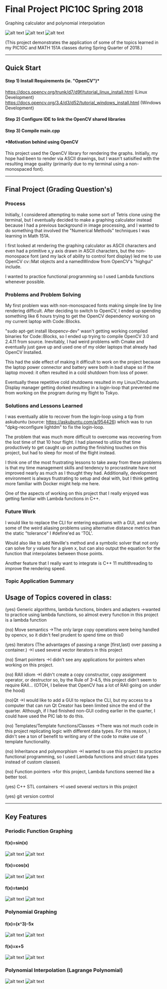 # Final Project PIC10C Spring 2018  
Graphing calculator and polynomial interpolation

![alt text](https://raw.githubusercontent.com/ncantrell/pic10cfinalproject/master/menu1.png)
![alt text](https://raw.githubusercontent.com/ncantrell/pic10cfinalproject/master/menu2.png)
![alt text](https://raw.githubusercontent.com/ncantrell/pic10cfinalproject/master/polynomial2.png)

(This project demonstrates the application of some of the topics learned in my PIC10C and MATH 151A classes during Spring Quarter of 2018.)

----

## Quick Start
#### Step 1) Install Requirements (ie. "OpenCV")*
https://docs.opencv.org/trunk/d7/d9f/tutorial_linux_install.html (Linux Development)
https://docs.opencv.org/3.4/d3/d52/tutorial_windows_install.html (Windows Development)
#### Step 2) Configure IDE to link the OpenCV shared libraries
#### Step 3) Compile main.cpp

#### *Motivation behind using OpenCV
This project used the OpenCV library for rendering the graphs. Initially, my hope had been to render via ASCII drawings, but I wasn't satisified with the resulting image quality (primarily due to my terminal using a non-monospaced font).

----
## Final Project (Grading Question's)

### Process
Initially, I considered attempting to make some sort of Tetris clone using the terminal, but I eventually decided to make a graphing calculator instead because I had a previous background in image processing, and I wanted to do something that involved the "Numerical Methods" techniques I was learning in Math 151A.

I first looked at rendering the graphing calculator as ASCII characters and even had a primitive x,y axis drawn in ASCII characters, but the non-monospace font (and my lack of ability to control font display) led me to use OpenCV cv::Mat objects and a namedWindow from OpenCV's "highgui" include.

I wanted to practice functional programming so I used Lambda functions whenever possible. 

### Problems and Problem Solving
My first problem was with non-monospaced fonts making simple line by line rendering difficult.
After deciding to switch to OpenCV, I ended up spending something like 6 hours trying to get the OpenCV dependency working on my current laptop with Code::Blocks. 

"sudo apt-get install libopencv-dev" wasn't getting working compiled binaries for Code::Blocks, so I ended up trying to compile OpenCV 3.0 and 2.4.11 from source. Inevitably, I had weird problems with Cmake and eventually just gave up and used one of my older laptops that already had OpenCV Installed.

This had the side effect of making it difficult to work on the project because the laptop power connector and battery were both in bad shape so if the laptop moved: it often resulted in a cold shutdown from loss of power. 

Eventually these repetitive cold shutdowns resulted in my Linux/Chrubuntu Display manager getting dorked resulting in a login-loop that prevented me from working on the program during my flight to Tokyo.

### Solutions and Lessons Learned
I was eventually able to recover from the login-loop using a tip from askubuntu (source: https://askubuntu.com/a/954426) which was to run "dpkg-reconfigure lightdm" to fix the login-loop.

The problem that was much more difficult to overcome was recovering from the lost time of that 10 hour flight. I had planned to utilize that time productively to get caught up on putting the finishing touches on this project, but had to sleep for most of the flight instead.

I think one of the most frustrating lessons to take away from these problems is that my time management skills and tendency to procrastinate have not improved nearly as much as I thought they had. Additionally, development environment is always frustrating to setup and deal with, but I think getting more familiar with Docker might help me here.

One of the aspects of working on this project that I really enjoyed was getting familiar with Lambda functions in C++.

### Future Work
I would like to replace the CLI for entering equations with a GUI, and solve some of the weird aliasing problems using alternative distance metrics than the static "tolerance" I #define'ed as 'TOL'. 

Would also like to add Neville's method and a symbolic solver that not only can solve for y values for a given x, but can also output the equation for the function that interpolates between those points.

Another feature that I really want to integrate is C++ 11 multithreading to improve the rendering speed.

### Topic Application Summary

## Usage of Topics covered in class: 

(yes) Generic algorithms, lambda functions, binders and adapters 
->wanted to practice using lambda functions, so almost every function in this project is a lambda function

(no) Move semantics
->The only large copy operations were being handled by opencv, so it didn't feel prudent to spend time on this0

(yes) Iterators (The advantages of passing a range [first,last) over passing a container.)
->I used several vector iterators in this project

(no) Smart pointers
->I didn't see any applications for pointers when working on this project. 

(no) RAII idiom 
->I didn't create a copy constructor, copy assignment operator, or destructor so, by the Rule of 3-4.5, this project didn't seem to require RAII...
(OTOH, I believe that OpenCV has a lot of RAII going on under the hood)

(no)Qt 
->I would like to add a GUI to replace the CLI, but my access to a computer that can run Qt Creator has been limited since the end of the quarter. Although, if I had finished non-GUI coding earlier in the quarter, I could have used the PIC lab to do this.

(no) Templates/Template functions/Classes 
->There was not much code in this project replicating logic with different data types. For this reason, I didn't see a ton of benefit to writing any of the code to make use of template functionality.

(no) Inheritance and polymorphism 
->I wanted to use this project to practice functional programming, so I used Lambda functions and struct data types instead of custom classes\

(no) Function pointers 
->for this project, Lambda functions seemed like a better tool.

(yes) C++ STL containers 
->I used several vectors in this project

(yes) git version control

----
## Key Features
### Periodic Function Graphing
#### f(x)=sin(x)
![alt text](https://raw.githubusercontent.com/ncantrell/pic10cfinalproject/master/Periodic1.png)
![alt text](https://raw.githubusercontent.com/ncantrell/pic10cfinalproject/master/Periodic2.png)
#### f(x)=cos(x)
![alt text](https://raw.githubusercontent.com/ncantrell/pic10cfinalproject/master/Periodic5.png)
![alt text](https://raw.githubusercontent.com/ncantrell/pic10cfinalproject/master/Periodic6.png)
#### f(x)=tan(x)
![alt text](https://raw.githubusercontent.com/ncantrell/pic10cfinalproject/master/Periodic3.png)
![alt text](https://raw.githubusercontent.com/ncantrell/pic10cfinalproject/master/Periodic4.png)

### Polynomial Graphing
#### f(x)=(x^3)-5x
![alt text](https://raw.githubusercontent.com/ncantrell/pic10cfinalproject/master/polynomial1.png)
![alt text](https://raw.githubusercontent.com/ncantrell/pic10cfinalproject/master/polynomial2.png)
#### f(x)=x+5
![alt text](https://raw.githubusercontent.com/ncantrell/pic10cfinalproject/master/polynomial3.png)
![alt text](https://raw.githubusercontent.com/ncantrell/pic10cfinalproject/master/polynomial4.png)

### Polynomial Interpolation (Lagrange Polynomial)
![alt text](https://raw.githubusercontent.com/ncantrell/pic10cfinalproject/master/lagrange1.png)
![alt text](https://raw.githubusercontent.com/ncantrell/pic10cfinalproject/master/lagrange2.png)

 
